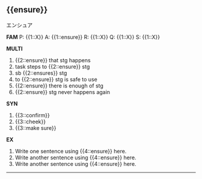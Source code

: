 ## {{ensure}}
エンシュア


**FAM**
P: {{1::X}}
A: {{1::ensure}}
R: {{1::X}}
Q: {{1::X}}
S: {{1::X}}

**MULTI**
1.  {{2::ensure}} that stg happens
2. task steps to {{2::ensure}} stg
3. sb {{2::ensures}} stg
4. to {{2::ensure}} stg is safe to use 
5.  {{2::ensure}} there is enough of stg
6.  {{2::ensure}} stg never happens again

**SYN**
1. {{3::confirm}}
2. {{3::cheek}}
3. {{3::make sure}}

**EX**
1. Write one sentence using {{4::ensure}} here. 
2. Write another sentence using {{4::ensure}} here.
3. Write another sentence using {{4::ensure}} here.
---
